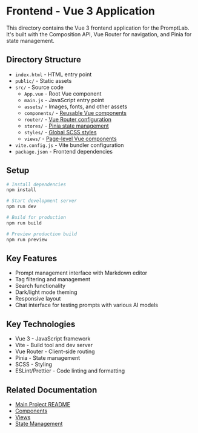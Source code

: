 # Frontend - Vue 3 Application

This directory contains the Vue 3 frontend application for the PromptLab. It's built with the Composition API, Vue Router for navigation, and Pinia for state management.

## Directory Structure

- `index.html` - HTML entry point
- `public/` - Static assets
- `src/` - Source code
  - `App.vue` - Root Vue component
  - `main.js` - JavaScript entry point
  - `assets/` - Images, fonts, and other assets
  - `components/` - [Reusable Vue components](./src/components/README.md)
  - `router/` - [Vue Router configuration](./src/router/README.md)
  - `stores/` - [Pinia state management](./src/stores/README.md)
  - `styles/` - [Global SCSS styles](./src/styles/README.md)
  - `views/` - [Page-level Vue components](./src/views/README.md)
- `vite.config.js` - Vite bundler configuration
- `package.json` - Frontend dependencies

## Setup

```bash
# Install dependencies
npm install

# Start development server
npm run dev

# Build for production
npm run build

# Preview production build
npm run preview
```

## Key Features

- Prompt management interface with Markdown editor
- Tag filtering and management
- Search functionality
- Dark/light mode theming
- Responsive layout
- Chat interface for testing prompts with various AI models

## Key Technologies

- Vue 3 - JavaScript framework
- Vite - Build tool and dev server
- Vue Router - Client-side routing
- Pinia - State management
- SCSS - Styling
- ESLint/Prettier - Code linting and formatting

## Related Documentation

- [Main Project README](../README.md)
- [Components](./src/components/README.md)
- [Views](./src/views/README.md)
- [State Management](./src/stores/README.md)
